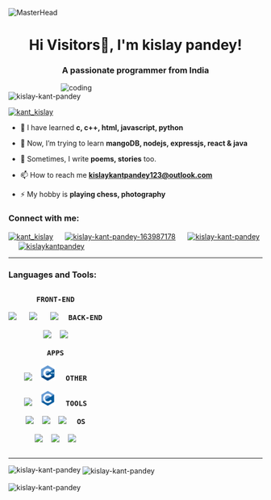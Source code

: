 ![MasterHead](https://1.bp.blogspot.com/-7A4WynwLsMw/XbBpCXG8fHI/AAAAAAAAMt4/uOa1bpLskYgrwGbllhSu2SDj_Mig8SXJQCLcBGAsYHQ/s1600/2000_600px.gif)
<h1 align="center">Hi Visitors👋, I'm kislay pandey!</h1>
<h3 align="center">A passionate programmer from India</h3>
<img align="right" alt="coding" width="400" src="https://static.wixstatic.com/media/bbe642_62414e50bef34ce28db1afabf55f17ec~mv2.gif">
<p align="left"> <img src="https://komarev.com/ghpvc/?username=kislay-kant-pandey&label=Profile%20views&color=0e75b6&style=flat" alt="kislay-kant-pandey" /> </p>

<p align="left"> <a href="https://twitter.com/kant_kislay" target="blank"><img src="https://img.shields.io/twitter/follow/kant_kislay?logo=twitter&style=for-the-badge" alt="kant_kislay" /></a> </p>

- 🌱 I have learned **c, c++, html, javascript, python**

- 🌱 Now, I’m trying to learn **mangoDB, nodejs, expressjs, react & java**

- 💬 Sometimes, I write **poems, stories** too.

- 📫 How to reach me **kislaykantpandey123@outlook.com**

- ⚡ My hobby is **playing chess, photography**

<h3 align="left">Connect with me:</h3>

<p align="left">
<a href="https://twitter.com/kant_kislay" target="blank"><img align="center" src="https://raw.githubusercontent.com/rahuldkjain/github-profile-readme-generator/master/src/images/icons/Social/twitter.svg" alt="kant_kislay" height="30" width="40" /></a> &nbsp;&nbsp;&nbsp;&nbsp;
<a href="https://linkedin.com/in/kislay-kant-pandey-163987178" target="blank"><img align="center" src="https://raw.githubusercontent.com/rahuldkjain/github-profile-readme-generator/master/src/images/icons/Social/linked-in-alt.svg" alt="kislay-kant-pandey-163987178" height="30" width="40" /></a> &nbsp;&nbsp;&nbsp;&nbsp;
<a href="https://instagram.com/kislay-kant-pandey" target="blank"><img align="center" src="https://raw.githubusercontent.com/rahuldkjain/github-profile-readme-generator/master/src/images/icons/Social/instagram.svg" alt="kislay-kant-pandey" height="30" width="40" /></a> &nbsp;&nbsp;&nbsp;&nbsp;
<a href="https://www.youtube.com/c/kislaykantpandey" target="blank"><img align="center" src="https://raw.githubusercontent.com/rahuldkjain/github-profile-readme-generator/master/src/images/icons/Social/youtube.svg" alt="kislaykantpandey" height="30" width="40" /></a>
</p>
<hr>
<h3 align="left">Languages and Tools:</h3>

<p style="display: inline-block;" align="center">
  <kbd>
    <kbd><b>FRONT-END</b></kbd><br><br>
    <img width="30px" src="https://cdn.jsdelivr.net/gh/devicons/devicon/icons/html5/html5-original.svg" /> &nbsp;
    <img width="30px" src="https://cdn.jsdelivr.net/gh/devicons/devicon/icons/css3/css3-plain.svg" /> &nbsp;
    <img width="30px" src="https://cdn.jsdelivr.net/gh/devicons/devicon/icons/javascript/javascript-original.svg" />
  </kbd>&nbsp;&nbsp;
  <kbd><kbd><b>BACK-END</b></kbd><br><br>
    <img width="30px" src="https://cdn.jsdelivr.net/gh/devicons/devicon/icons/php/php-original.svg" />&nbsp;
    <img width="30px" src="https://cdn.jsdelivr.net/gh/devicons/devicon/icons/nodejs/nodejs-original.svg" />
  </kbd><br><br>
  <kbd><kbd><b>APPS</b></kbd><br><br>
    <img width="30px" src="https://cdn.jsdelivr.net/gh/devicons/devicon/icons/java/java-original.svg" />&nbsp;
    <img width="30px" src="https://raw.githubusercontent.com/devicons/devicon/master/icons/cplusplus/cplusplus-original.svg" />
  </kbd>&nbsp;&nbsp;
  <kbd><kbd><b>OTHER</b></kbd><br><br>
    <img width="30px" src="https://cdn.jsdelivr.net/gh/devicons/devicon/icons/python/python-plain.svg" />&nbsp;
    <img width="30px" src="https://raw.githubusercontent.com/devicons/devicon/master/icons/c/c-original.svg" />
  </kbd>&nbsp;&nbsp;
  <kbd><kbd><b>TOOLS</b></kbd><br><br>
    <img width="30px" src="https://cdn.jsdelivr.net/gh/devicons/devicon/icons/vscode/vscode-original.svg" />&nbsp;
    <img width="30px" src="https://github.com/termux/termux-app/raw/master/app/src/main/res/mipmap-xxxhdpi/ic_launcher.png" />&nbsp;
    <img width="30px" src="https://upload.wikimedia.org/wikipedia/commons/thumb/b/b2/Repl.it_logo.svg/512px-Repl.it_logo.svg.png">
  </kbd>&nbsp;&nbsp;
  <kbd><kbd><b>OS</b></kbd><br><br>
    <img width="30px" src="https://cdn.jsdelivr.net/gh/devicons/devicon/icons/linux/linux-original.svg" />&nbsp;
    <img width="30px" src="https://cdn.jsdelivr.net/gh/devicons/devicon/icons/android/android-original.svg" />&nbsp;
    <img width="30px" src="https://cdn.jsdelivr.net/gh/devicons/devicon/icons/windows8/windows8-original.svg" />
  </kbd>
</p>
<!--<p align="left"> 
  <a href="https://www.cprogramming.com/" target="_blank" rel="noreferrer"> <img src="https://raw.githubusercontent.com/devicons/devicon/master/icons/c/c-original.svg" alt="c" width="40" height="40"/></a> &nbsp;&nbsp;
  <a href="https://www.w3schools.com/cpp/" target="_blank" rel="noreferrer"> <img src="https://raw.githubusercontent.com/devicons/devicon/master/icons/cplusplus/cplusplus-original.svg" alt="cplusplus" width="40" height="40"/></a> &nbsp;&nbsp;
  <a href="https://www.w3.org/html/" target="_blank" rel="noreferrer"> <img src="https://raw.githubusercontent.com/devicons/devicon/master/icons/html5/html5-original-wordmark.svg" alt="html5" width="40" height="40"/></a> &nbsp;&nbsp;
  <a href="https://www.w3schools.com/css/" target="_blank" rel="noreferrer"> <img src="https://raw.githubusercontent.com/devicons/devicon/master/icons/css3/css3-original-wordmark.svg" alt="css3" width="40" height="40"/></a> &nbsp;&nbsp;
  <a href="https://developer.mozilla.org/en-US/docs/Web/JavaScript" target="_blank" rel="noreferrer"> <img src="https://raw.githubusercontent.com/devicons/devicon/master/icons/javascript/javascript-original.svg" alt="javascript" width="40" height="40"/></a> &nbsp;&nbsp;
  <br><br>
  <a href="https://git-scm.com/" target="_blank" rel="noreferrer"> <img src="https://www.vectorlogo.zone/logos/git-scm/git-scm-icon.svg" alt="git" width="40" height="40"/></a> &nbsp;&nbsp;
  <a href="https://www.java.com" target="_blank" rel="noreferrer"> <img src="https://raw.githubusercontent.com/devicons/devicon/master/icons/java/java-original.svg" alt="java" width="40" height="40"/></a> &nbsp;&nbsp;
  <a href="https://www.linux.org/" target="_blank" rel="noreferrer"> <img src="https://raw.githubusercontent.com/devicons/devicon/master/icons/linux/linux-original.svg" alt="linux" width="40" height="40"/></a> &nbsp;&nbsp;
  <a href="https://www.mysql.com/" target="_blank" rel="noreferrer"> <img src="https://raw.githubusercontent.com/devicons/devicon/master/icons/mysql/mysql-original-wordmark.svg" alt="mysql" width="40" height="40"/></a> &nbsp;&nbsp;
  <a href="https://www.python.org" target="_blank" rel="noreferrer"> <img src="https://raw.githubusercontent.com/devicons/devicon/master/icons/python/python-original.svg" alt="python" width="40" height="40"/></a> &nbsp;&nbsp;
  <a href="https://www.blender.org/" target="_blank" rel="noreferrer"> <img src="https://download.blender.org/branding/community/blender_community_badge_white.svg" alt="blender" width="40" height="40"/></a>  </p>-->
<hr>
<p><img align="left" src="https://github-readme-stats.vercel.app/api/top-langs?username=kislay-kant-pandey&show_icons=true&locale=en&layout=compact" alt="kislay-kant-pandey" /></p>

<p>&nbsp;<img align="center" src="https://github-readme-stats.vercel.app/api?username=kislay-kant-pandey&show_icons=true&locale=en" alt="kislay-kant-pandey" /></p>

<p><img align="center" src="https://github-readme-streak-stats.herokuapp.com/?user=kislay-kant-pandey&" alt="kislay-kant-pandey" /></p>
